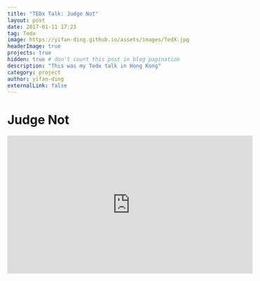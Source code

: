 ```yaml
---
title: "TEDx Talk: Judge Not"
layout: post
date: 2017-01-11 17:23
tag: Tedx
image: https://yifan-ding.github.io/assets/images/TedX.jpg
headerImage: true
projects: true
hidden: true # don't count this post in blog pagination
description: "This was my Tedx talk in Hong Kong"
category: project
author: yifan-ding
externalLink: false
---
```


<h1> Judge Not </h1>

<iframe width="560" height="315" src="https://www.youtube.com/embed/FPCdNpdZNKk" frameborder="0" allow="autoplay; encrypted-media" allowfullscreen></iframe>
